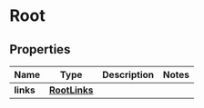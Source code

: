 

# Root


## Properties

| Name | Type | Description | Notes |
|------------ | ------------- | ------------- | -------------|
|**links** | [**RootLinks**](RootLinks.md) |  |  |



